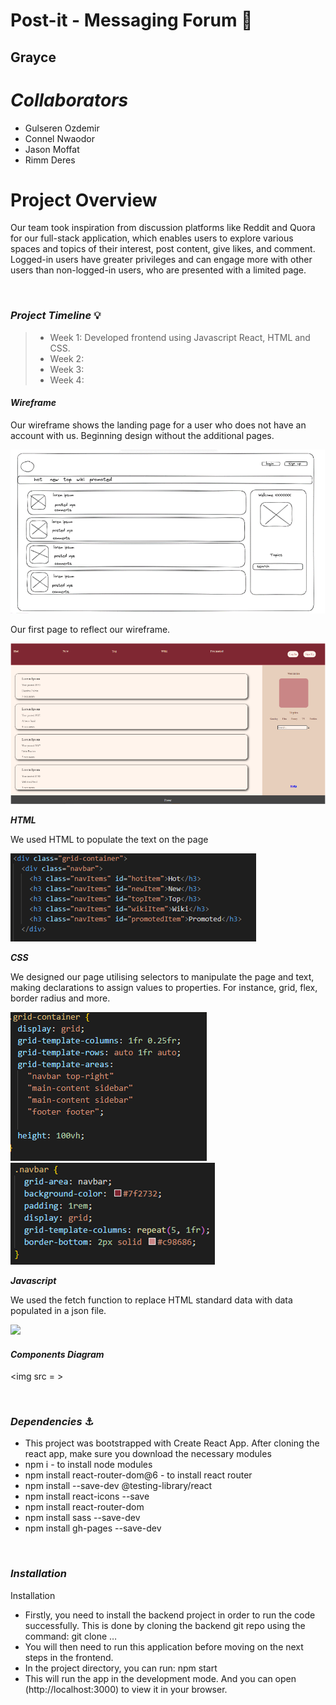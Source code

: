# **Post-it - Messaging Forum** 📝

## **Grayce**

# ***Collaborators***

- Gulseren Ozdemir
- Connel Nwaodor
- Jason Moffat
- Rimm Deres

# **Project Overview**

Our team took inspiration from discussion platforms like Reddit and Quora for our full-stack application, which enables users to explore various spaces and topics of their interest, post content, give likes, and comment. Logged-in users have greater privileges and can engage more with other users than non-logged-in users, who are presented with a limited page.

<br />


### ***Project Timeline*** 💡

> - Week 1: Developed frontend using Javascript React, HTML and CSS.
> - Week 2:
> - Week 3:
> - Week 4:


#### ***Wireframe***

Our wireframe shows the landing page for a user who does not have an account with us. Beginning design without the additional pages.

<img src = wireframe.png>

Our first page to reflect our wireframe.

<img src = firstpage.png>

***HTML***

We used HTML to populate the text on the page 

<img src = html.png>

***CSS***

We designed our page utilising selectors to manipulate the page and text, making declarations to assign values to properties. For instance, grid, flex, border radius and more.

<img src = css1.png>
<img src = css2.png>

***Javascript***

We used the fetch function to replace HTML standard data with data populated in a json file. 

<img src = javascriptexample>



<br/>

#### ***Components Diagram***

<img src = >

<br />

### ***Dependencies*** ⚓

- This project was bootstrapped with Create React App. After cloning the react app, make sure you download the necessary modules
- npm i - to install node modules
- npm install react-router-dom@6 - to install react router
- npm install --save-dev @testing-library/react
- npm install react-icons --save
- npm install react-router-dom
- npm install sass --save-dev
- npm install gh-pages --save-dev

<br />

### ***Installation*** 

Installation

- Firstly, you need to install the backend project in order to run the code successfully. This is done by cloning the backend git repo using the command: git clone …
- You will then need to run this application before moving on the next steps in the frontend.
- In the project directory, you can run: npm start
- This will run the app in the development mode. And you can open (http://localhost:3000) to view it in your browser.
